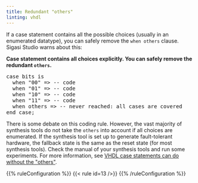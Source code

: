 ```yaml
---
title: Redundant "others"
linting: vhdl
---
```


If a case statement contains all the possible choices (usually in an
enumerated datatype), you can safely remove the `when others` clause.
Sigasi Studio warns about this:

**Case statement contains all choices explicitly. You can safely remove
the redundant `others`.**

<pre>case bits is
  when "00" => -- code
  when "01" => -- code
  when "10" => -- code
  when "11" => -- code
  when <span class="warning">others</span> => -- never reached: all cases are covered
end case;
</pre>

There is some debate on this coding rule. However, the vast majority of
synthesis tools do not take the `others` into account if all choices are
enumerated. If the synthesis tool is set up to generate fault-tolerant
hardware, the fallback state is the same as the reset state (for most
synthesis tools). Check the manual of your synthesis tools and run some
experiments.
For more information, see [VHDL case statements can do without the "others"](/tech/vhdl-case-statements-can-do-without-others).

{{% ruleConfiguration %}}
{{< rule id=13 />}}
{{% /ruleConfiguration %}}
